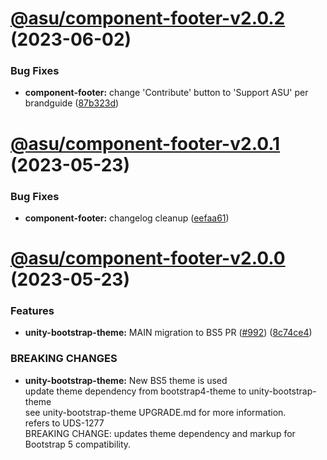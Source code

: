 # [@asu/component-footer-v2.0.2](https://github.com/asu/asu-unity-stack/compare/@asu/component-footer-v2.0.1...@asu/component-footer-v2.0.2) (2023-06-02)


### Bug Fixes

* **component-footer:** change 'Contribute' button to 'Support ASU' per brandguide ([87b323d](https://github.com/asu/asu-unity-stack/commit/87b323df73cd5a440cbd037f7be6d74f148fe0b7))

# [@asu/component-footer-v2.0.1](https://github.com/asu/asu-unity-stack/compare/@asu/component-footer-v2.0.0...@asu/component-footer-v2.0.1) (2023-05-23)


### Bug Fixes

* **component-footer:** changelog cleanup ([eefaa61](https://github.com/asu/asu-unity-stack/commit/eefaa614df8b8c48986445d4981a05531c75cfaa))

# [@asu/component-footer-v2.0.0](https://github.com/asu/asu-unity-stack/compare/@asu/component-footer-v1.2.2...@asu/component-footer-v2.0.0) (2023-05-23)


### Features

* **unity-bootstrap-theme:** MAIN migration to BS5 PR ([#992](https://github.com/asu/asu-unity-stack/issues/992)) ([8c74ce4](https://github.com/asu/asu-unity-stack/commit/8c74ce4dc65278839b207b9ae895ea76e8e2195d))


### BREAKING CHANGES

* **unity-bootstrap-theme:** New BS5 theme is used<br>
update theme dependency from bootstrap4-theme to unity-bootstrap-theme<br>
see unity-bootstrap-theme UPGRADE.md for more information.<br>
refers to UDS-1277<br>
BREAKING CHANGE: updates theme dependency and markup for Bootstrap 5 compatibility.
